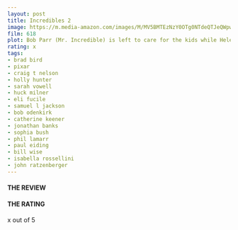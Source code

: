 ```yaml
---
layout: post
title: Incredibles 2
image: https://m.media-amazon.com/images/M/MV5BMTEzNzY0OTg0NTdeQTJeQWpwZ15BbWU4MDU3OTg3MjUz._V1_UX182_CR0,0,182,268_AL_.jpg
film: 618
plot: Bob Parr (Mr. Incredible) is left to care for the kids while Helen (Elastigirl) is out saving the world.
rating: x
tags:
- brad bird
- pixar
- craig t nelson
- holly hunter
- sarah vowell
- huck milner
- eli fucile
- samuel l jackson
- bob odenkirk
- catherine keener
- jonathan banks
- sophia bush
- phil lamarr
- paul eiding
- bill wise
- isabella rossellini
- john ratzenberger
---
```


#### THE REVIEW


#### THE RATING
x out of 5